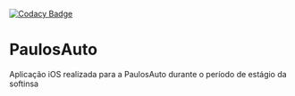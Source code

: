 [![Codacy Badge](https://api.codacy.com/project/badge/Grade/59546d8db3ff41f09fb37b1cb18fbffa)](https://www.codacy.com?utm_source=github.com&amp;utm_medium=referral&amp;utm_content=7Backwards/PaulosAuto&amp;utm_campaign=Badge_Grade)

# PaulosAuto
 Aplicação iOS realizada para a PaulosAuto durante o período de estágio da softinsa
